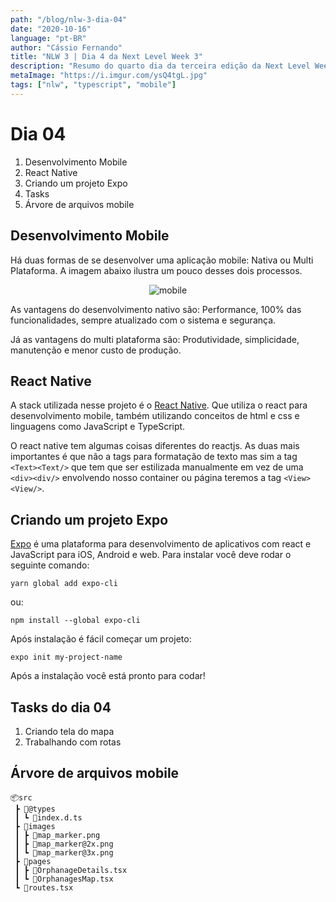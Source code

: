 ```yaml
---
path: "/blog/nlw-3-dia-04"
date: "2020-10-16"
language: "pt-BR"
author: "Cássio Fernando"
title: "NLW 3 | Dia 4 da Next Level Week 3"
description: "Resumo do quarto dia da terceira edição da Next Level Week"
metaImage: "https://i.imgur.com/ysQ4tgL.jpg"
tags: ["nlw", "typescript", "mobile"]
---
```

# Dia 04 

 1. Desenvolvimento Mobile
 2. React Native
 3. Criando um projeto Expo
 4. Tasks
 5. Árvore de arquivos mobile

## Desenvolvimento Mobile

Há duas formas de se desenvolver uma aplicação mobile: Nativa ou Multi Plataforma. A imagem abaixo ilustra um pouco desses dois processos.
<p align='center'>
	<img src='https://i.imgur.com/vkzGWXv.png' alt='mobile'>
<p>

As vantagens do desenvolvimento nativo são: Performance, 100% das funcionalidades, sempre atualizado com o sistema e segurança.

Já as vantagens do multi plataforma são: Produtividade, simplicidade, manutenção e menor custo de produção.

## React Native

A stack utilizada nesse projeto é o [React Native](https://reactnative.dev/).  Que utiliza o react para desenvolvimento mobile, também utilizando conceitos de html e css e linguagens como JavaScript e TypeScript.

O react native tem algumas coisas diferentes do reactjs. As duas mais importantes é que não a tags para formatação de texto mas sim a tag  ```<Text><Text/>``` que tem que ser estilizada manualmente em vez de uma ```<div><div/>``` envolvendo nosso container ou página teremos a tag ```<View><View/>```.

## Criando um projeto Expo

[Expo](https://expo.io/) é uma plataforma para desenvolvimento de aplicativos com react e JavaScript para iOS, Android e web. Para instalar você deve rodar o seguinte comando:

```shell
yarn global add expo-cli
```

ou:

```shell
npm install --global expo-cli
```

Após instalação é fácil começar um projeto:

``` shell
expo init my-project-name
```
Após a instalação você está pronto para codar!

## Tasks do dia 04

 1. Criando tela do mapa
 2. Trabalhando com rotas

## Árvore de arquivos mobile

```
📦src
 ┣ 📂@types
 ┃ ┗ 📜index.d.ts
 ┣ 📂images
 ┃ ┣ 📜map_marker.png
 ┃ ┣ 📜map_marker@2x.png
 ┃ ┗ 📜map_marker@3x.png
 ┣ 📂pages
 ┃ ┣ 📜OrphanageDetails.tsx
 ┃ ┗ 📜OrphanagesMap.tsx
 ┗ 📜routes.tsx
```
